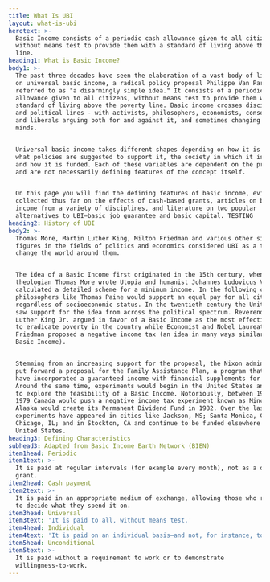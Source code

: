 ```yaml
---
title: What Is UBI
layout: what-is-ubi
herotext: >-
  Basic Income consists of a periodic cash allowance given to all citizens,
  without means test to provide them with a standard of living above the poverty
  line.
heading1: What is Basic Income?
body1: >-
  The past three decades have seen the elaboration of a vast body of literature
  on universal basic income, a radical policy proposal Philippe Van Parijs
  referred to as "a disarmingly simple idea." It consists of a periodic cash
  allowance given to all citizens, without means test to provide them with a
  standard of living above the poverty line. Basic income crosses disciplinary
  and political lines - with activists, philosophers, economists, conservatives,
  and liberals arguing both for and against it, and sometimes changing their
  minds.


  Universal basic income takes different shapes depending on how it is framed,
  what policies are suggested to support it, the society in which it is applied,
  and how it is funded. Each of these variables are dependent on the proposal
  and are not necessarily defining features of the concept itself.


  On this page you will find the defining features of basic income, evidence
  collected thus far on the effects of cash-based grants, articles on basic
  income from a variety of disciplines, and literature on two popular
  alternatives to UBI—basic job guarantee and basic capital. TESTING
heading2: History of UBI
body2: >-
  Thomas More, Martin Luther King, Milton Friedman and various other significant
  figures in the fields of politics and economics considered UBI as a tool to
  change the world around them.


  The idea of a Basic Income first originated in the 15th century, when
  theologian Thomas More wrote Utopia and humanist Johannes Ludovicus Vives
  calculated a detailed scheme for a minimum income. In the following centuries,
  philosophers like Thomas Paine would support an equal pay for all citizens
  regardless of socioeconomic status. In the twentieth century the United States
  saw support for the idea from across the political spectrum. Reverend Martin
  Luther King Jr. argued in favor of a Basic Income as the most effective means
  to eradicate poverty in the country while Economist and Nobel Laureate Milton
  Friedman proposed a negative income tax (an idea in many ways similar to a
  Basic Income).


  Stemming from an increasing support for the proposal, the Nixon administration
  put forward a proposal for the Family Assistance Plan, a program that would
  have incorporated a guaranteed income with financial supplements for workers.
  Around the same time, experiments would begin in the United States and Canada
  to explore the feasibility of a Basic Income. Notoriously, between 1974 and
  1979 Canada would push a negative income tax experiment known as Mincome while
  Alaska would create its Permanent Dividend Fund in 1982. Over the last decade,
  experiments have appeared in cities like Jackson, MS; Santa Monica, CA;
  Chicago, IL; and in Stockton, CA and continue to be funded elsewhere in the
  United States.
heading3: Defining Characteristics
subhead3: Adapted from Basic Income Earth Network (BIEN)
item1head: Periodic
item1text: >-
  It is paid at regular intervals (for example every month), not as a one-off
  grant.
item2head: Cash payment
item2text: >-
  It is paid in an appropriate medium of exchange, allowing those who receive it
  to decide what they spend it on.
item3head: Universal
item3text: 'It is paid to all, without means test.'
item4head: Individual
item4text: 'It is paid on an individual basis—and not, for instance, to households.'
item5head: Unconditional
item5text: >-
  It is paid without a requirement to work or to demonstrate
  willingness-to-work.​
---
```


